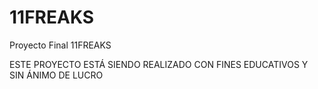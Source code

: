 # 11FREAKS
Proyecto Final 11FREAKS

ESTE PROYECTO ESTÁ SIENDO REALIZADO CON FINES EDUCATIVOS Y SIN ÁNIMO DE LUCRO
